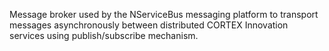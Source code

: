 Message broker used by the NServiceBus messaging platform to transport messages asynchronously between distributed CORTEX Innovation services using publish/subscribe mechanism.